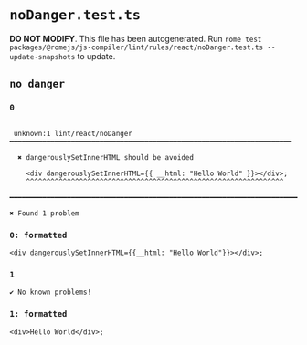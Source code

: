 # `noDanger.test.ts`

**DO NOT MODIFY**. This file has been autogenerated. Run `rome test packages/@romejs/js-compiler/lint/rules/react/noDanger.test.ts --update-snapshots` to update.

## `no danger`

### `0`

```

 unknown:1 lint/react/noDanger ━━━━━━━━━━━━━━━━━━━━━━━━━━━━━━━━━━━━━━━━━━━━━━━━━━━━━━━━━━━━━━━━━━━━━

  ✖ dangerouslySetInnerHTML should be avoided

    <div dangerouslySetInnerHTML={{ __html: "Hello World" }}></div>;
    ^^^^^^^^^^^^^^^^^^^^^^^^^^^^^^^^^^^^^^^^^^^^^^^^^^^^^^^^^^^^^^^

━━━━━━━━━━━━━━━━━━━━━━━━━━━━━━━━━━━━━━━━━━━━━━━━━━━━━━━━━━━━━━━━━━━━━━━━━━━━━━━━━━━━━━━━━━━━━━━━━━━━

✖ Found 1 problem

```

### `0: formatted`

```
<div dangerouslySetInnerHTML={{__html: "Hello World"}}></div>;

```

### `1`

```
✔ No known problems!

```

### `1: formatted`

```
<div>Hello World</div>;

```
